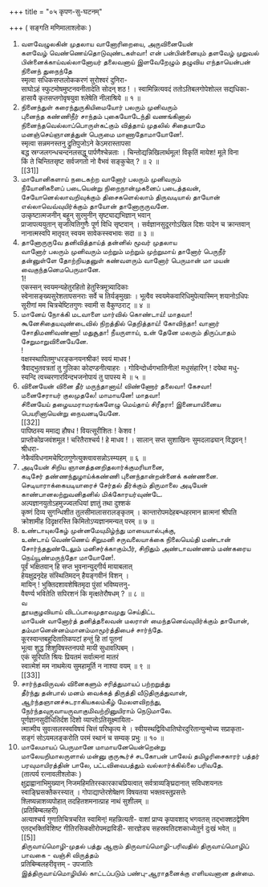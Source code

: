 +++
title = "०५ कृपण-सु-घटनम्"

+++
( सङ्गति मणिमालाश्लोकः )   
1. வளவேழுலகின் முதலாய வானோரிறையை, அருவினையேன்   
களவேழ் வெண்ணெய்தொடுவுண்டகள்வா! என் பன்பின்னையும் தளவேழ் முறுவல் பின்னைக்காய்வல்லானோயர் தலைவனாய் இளவேறேழும் தழுவிய எந்தாயென்பன் நினைந் துநைந்தே   
स्मृत्वा सधिकसप्तलोककरणं सुरोश्वरं दुनिरा-   
साघोऽहं स्फुटमोषमुष्टनवनीतादेति सोदन् शठ ! । स्वामिन्नित्यवदं ततोऽतिबलगोपेशोल्ल सद्यधिका-   
हासायै कृतसप्तगोवृषयुवा श्लेषेति नीलाश्रिये ॥ १ ॥   
2. நினைந்துள் கரைந்துருகியிமையோர் பலரும் முனிவரும்   
புனைந்த கண்ணிநீர் சாந்தம் புகையோடேந்தி வணங்கினால் நினைந்தவெல்லாப்பொருள்கட்கும் வித்தாய் முதலில் சிதையாமே மனஞ்செய்ஞானத்துன் பெருமை மாணாதோமாயோனே!.   
स्मृत्वा सन्नमनस्तनु द्रुतिपुजोऽने केऽमरास्तापसा   
बद्ध स्रग्जलगन्धचन्दनलसद्धू पार्पणैश्चेन्नताः । चिन्तोद्यन्निखिलार्थमूल! विकृतिं मायेश! मूले विना   
किं ते चिन्तितसृष्ट सर्वजगतो नो वैभवं सङ्कुचेत् ? ॥ २ ॥   
[[31]]  
3. மாயோனிகளாய் நடைகற்ற வானோர் பலரும் முனிவரும்   
நீயோனிகளைப் படையென்று நிறைநான்முகனைப் படைத்தவன், சேயோனெல்லாவறிவுக்கும் திசைகளெல்லாம் திருவடியால் தாயோன் எல்லாவெவ்வுயிர்க்கும் தாயோன் தானோருருவனே.   
उत्कृष्टात्मजनीन् बहून् सुरमुनीन् सृष्ट्याद्यभिज्ञान् भवान्   
प्राजापत्ययुतान् सृजत्वितिगुणैः पूर्ण विधि सृष्टवान् । सर्वज्ञानसुदूरगोऽखिल दिशः पादेन च क्रान्तवान्   
नानात्मस्वपि मातृवत् स्वयम सावेकस्स्वभावः सदा ॥ ३ ॥   
4. தானோருருவே தனிவித்தாய்த் தன்னில் மூவர் முதலாய   
வானோர் பலரும் முனிவரும் மற்றும் மற்றும் முற்றுமாய் தானோர் பெருநீர் தன்னுள்ளே தோற்றியதனுள் கண்வளரும் வானோர் பெருமான் மா மயன் வைகுந்தனெமபெருமானே.   
1!   
एकस्सन् स्वयमन्यहेतुरहितो हेतुस्त्रिमूत्र्यादिकाः   
स्वेनासङ्ख्यसुरेशतापसनराः सर्वे च तिर्यङ्मुखाः । भूत्वैव स्वयमेकवारिधिमुपेत्यास्मिन् शयानोऽधिपः   
सूरीणां मम चित्रचेष्टितगुणः स्वामी स वैकुण्ठराट् ॥ ४ ॥   
5. மானேய் நோக்கி மடவாளை மார்வில் கொண்டாய்! மாதவா!   
கூனேசிதையவுண்டைவில் நிறத்தில் தெறித்தாய்! கோவிந்தா! வானார் சோதிமணிவண்ணா! மதுசூதா! நீயருளாய், உன் தேனே மலரும் திருப்பாதம் சேறுமாறுவினையேனே.   
!   
वक्षस्स्थापितमुग्धरङ्कनयनश्रीक! स्वयं माधव !   
त्रैवाद्भुतवत्रतां तु गुलिका कोदण्डनीत्याहरः । गोविन्दोर्ध्वगभातिनील! मधुसंहारिन् ! दयेथा मधु-   
स्यन्दि त्वच्चरणारविन्दभजनोपायं तु पापस्य मे ॥ ५ ॥   
6. வினையேன் வினை தீர் மருந்தானாய்! விண்ணோர் தலைவா! கேசவா!   
மனைசேராயர் குலமுதலே! மாமாயனே! மாதவா!   
சினையேய் தழையமராமரங்களேழு மெய்தாய் சிரீதரா! இனையாயினைய பெயரினாயென்று நைவனடியேனே.   
[[32]]  
पापिष्ठस्य ममाद्य हौषध ! वियत्सूरीशितः ! केशव !   
प्राप्तोकोव्रजवंशमूल ! चरितैराश्चर्य ! हे माधव ! । सालान् सप्त सुशाखिनः सुमदलाढ्यान् विद्धवन् ! श्रीधरा-   
नेकैवंविधनामचेष्टितगुणेत्युक्त्वावसन्नोऽस्म्यहम् ॥ ६ ॥   
7. அடியேன் சிறிய ஞானத்தனறிதலார்க்குமரியானை,   
கடிசேர் தண்ணந்துழாய்க்கண்ணி புனைந்தான்றன்னைக் கண்ணனை. செடியாராக்கையடியாரைச் சேர்தல் தீர்க்கும் திருமாலை அடியேன் காண்பானலற்றுவனிதனில் மிக்கோரயர்வுண்டே.   
अल्पज्ञानयुतोऽहमुज्ज्वलधियां ज्ञातुं तथा दुश्शकं   
कृष्णं दिव्य सुगन्धिशीत तुलसीमालासरालङ्कृतम् । कान्तारोपमदेहबन्धहरमान म्रात्मनां श्रीपति   
क्रोशामीह दिदृक्षरस्ति किमितोऽप्यज्ञानमन्यत् परम् ॥ ७ ॥   
8. உண்டாயுலகேழ் முன்னமேயுமிழ்ந்து மாயையால்புக்கு,   
உண்டாய் வெண்ணெய் சிறுமனி சருவலையாக்கை நிலையெய்தி மண்டான் சோர்ந்ததுண்டேலும் மனிசர்க்காகும்பீர், சிறிதும் அண்டாவண்ணம் மண்கரைய நெய்யூண்மருந்தோ மாயோனே!.   
पूर्वं भक्षितवान् हि सप्त भुवनान्युद्गीर्य मायाबलात्   
हेयक्षुद्रनृदेह संस्थितिमदन् हैयङ्गवीनं विशन् ।   
मायिन् ! भुक्तिदशावशेषितमृदा पुंसां भविष्यत्तनु-   
वैवर्ण्य भवितेति सपिरशनं कि मृत्क्षतेरौषधम् ? ॥ ८ ॥   
வ   
தூயகுழவியாய் விடப்பாலமுதாவமுது செய்திட்ட   
மாயேன் வானோர்த் தனித்தலைவன் மலராள் மைந்தனெவ்வுயிர்க்கும் தாயோன், தம்மானென்னம்மானம்மாமூர்த்திபைச் சார்ந்தே.   
कूरस्वान्तबहूदितातिकपटां हन्तुं हि तां पूतनां   
भूत्वा शुद्ध शिशुविषस्तनपयो मायी सुधावत्पिबम् ।   
एकं सूरिपति श्रियः प्रियतमं सर्वात्मनां मातरं   
स्वात्मेशं मम नाथमेत्य सुमहामूर्ति न नाश्या वयम् ॥ ९ ॥   
[[33]]  
10. சார்ந்தவிருவல் வினைகளும் சரித்துமாயப் பற்றறுத்து   
தீர்ந்து தன்பால் மனம் வைக்கத் திருத்தி வீடுதிருத்துவான், ஆர்ந்தஞானச்சுடராகியகலம்கீழ் மேலளவிறந்து, நேர்ந்தவுருவாயருவாகுமிவற்றினுயிராம் நெடுமாலே.   
पूर्णज्ञानसुदीधितिर्दश दिशो व्याप्तोऽतिसूक्ष्मायिता-   
त्मात्मीय सुवत्सलस्स्वविषयं चित्तं परिष्कृत्य मे । स्वीयस्थद्विविधातिघोरदुरितान्युन्मोच्य सप्राकृता-   
सङ्गं सोऽयमलङ्करोति परमं स्थानं च सम्यक् प्रभुः ॥ १० ॥   
11. மாலேமாயப் பெருமானே மாமாயனேயென்றென்று   
மாலேயறிமாலருளால் மன்னு குருகூர்ச் சடகோபன் பாலேய் தமிழரிசைகாரர் பத்தர் பரவுமாயிரத்தின் பாலே, பட்டவிவைபத்தும் வல்லார்க்கில்லை பரிவதே.   
(तात्पर्य रत्नावलीश्लोकः )   
क्षुद्राह्वानाभिमुख्यान् निजमहिमतिरस्कारकाचप्रियत्वात् सर्वत्राव्यङ्घ्रिदानात् सविधशयनतः स्वाङ्घ्रिसक्तैकरस्यात् । गोपाद्याप्तेरशेषेक्षण विषयतया भक्तवस्तुप्रसत्तेः   
श्लिष्यन्नाशव्यपोहात् तदहितशमनात्प्राह नाथं सुशीलम् ॥   
(प्रतिबिम्बलहरी)   
अत्याश्चर्य गुणातिचित्रचरित स्वामिन्! महन्नित्यती- वाशां प्राप्य कृपावशाद् भगवतस् तद्भाक्शठद्वेषिण एतद्भक्तिविशिष्ट गीतिरसिकक्षीरोपमद्राविडी- सारज्ञेड्य सहस्रवतिदशकाध्येतुर्न दुःखं भवेत् ॥   
[[5]]  
திருவாய்மொழி-முதல் பத்து ஆறாம் திருவாய்மொழி-பரிவதில் திருவாய்மொழிப் பாவகை - வஞ்சி விருத்தம்   
प्रतिबिम्बलहरीवृत्तम् - उपजातिः   
இத்திருவாய்மொழியில் காட்டப்படும் பண்பு-ஆராதனைக்கு எளியவனான தன்மை.   